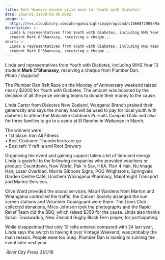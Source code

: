```yaml
---
title: Raft Winners donate prize back to 'Youth with Diabetes'
date: 2019-01-31T00:00:00.000Z
image: >-
  https://res.cloudinary.com/whanganuihigh/image/upload/v1566872065/Mark-OShanassy-Raft-race-diabetic-31.1.19.RCP.jpg
description: >-
  Linda & representatives from Youth with Diabetes, including WHS Year 13
  student Mark O'Shanassy, receiving a cheque...
short: >-
  Linda & representatives from Youth with Diabetes, including WHS Year 13
  student Mark O'Shanassy, receiving a cheque...
---
```


<p><span><span>Linda and representatives from Youth with Diabetes, including WHS Year 13 student <strong>Mark O'Shanassy</strong>, receiving a cheque from Plumber Dan.<br /><em>Photo / Supplied</em></span></span></p>
<p><span>The Plumber Dan Raft Race on the Monday of Anniversary weekend raised nearly $2000 for Youth with Diabetes. The amount was boosted by the decision of all the prize winning teams to donate their money to the cause.</span></p>
<p><span>Linda Carter from Diabetes New Zealand, Wanganui Branch praised their generosity and says the money has/will be used to pay</span><span class="text_exposed_show">&nbsp;for local youth with diabetes to attend the Makahika Outdoors Pursuits Camp in Otaki and also for three families to go to a camp at El Rancho in Waikanae in March.<br /></span></p>
<p><span class="text_exposed_show">The winners were:<br />&bull; 1st place: Iron Ali Fitness<br />&bull; Best Costume: Thunderbirds are go<br />&bull; Best raft: Y raft ia and Root Brewery<br /></span></p>
<p><span class="text_exposed_show">Organising the event and gaining support takes a lot of time and energy. Linda is grateful to the following companies who provided vouchers or product: Countdown, New World, Pak &lsquo;n Sav, H&amp;A, Flair 4 Hair, Nu Image Hair, Lazer Overload, Morrie Gibbons Signs, PGG Wrightsons, Springvale Garden Centre Caf&eacute;, Unichem Whanganui Pharmacy, Mainfreight Transport and Marine Services.<br /></span></p>
<p><span class="text_exposed_show">Clive Ward provided the sound services, Maori Wardens from Marton and Whanganui controlled the traffic, the Cancer Society arranged the sun screen stations and Volunteer Coastguard were there. The Lions Club collected donations, Miles Johnson took the photographs and the Rapid Relief Team did the BBQ, which raised $350 for the cause. Linda also thanks Sosoli Tawawadua, New Zealand Rugby Black Fern player, for participating.<br /></span></p>
<p><span class="text_exposed_show">While disappointed that only 10 rafts entered compared with 24 last year, Linda says the switch to having it over Vintage Weekend, was probably the main reason. People were too busy. Plumber Dan is looking to running the event later next year.</span></p>
<p><span class="text_exposed_show">&nbsp;<em>River City Press 31/1/19</em></span></p>

